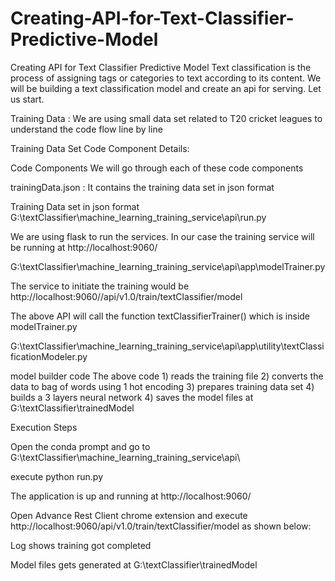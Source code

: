 # Creating-API-for-Text-Classifier-Predictive-Model
Creating API for Text Classifier Predictive Model
Text classification is the process of assigning tags or categories to text according to its content. We will be building a text classification model and create an api for serving. Let us start.

Training Data : We are using small data set related to T20 cricket leagues to understand the code flow line by line


Training Data Set
Code Component Details:


Code Components
We will go through each of these code components

trainingData.json : It contains the training data set in json format


Training Data set in json format
G:\textClassifier\machine_learning_training_service\api\run.py


We are using flask to run the services. In our case the training service will be running at http://localhost:9060/

G:\textClassifier\machine_learning_training_service\api\app\modelTrainer.py


The service to initiate the training would be http://localhost:9060//api/v1.0/train/textClassifier/model

The above API will call the function textClassifierTrainer() which is inside modelTrainer.py

G:\textClassifier\machine_learning_training_service\api\app\utility\textClassificationModeler.py


model builder code
The above code 1) reads the training file 2) converts the data to bag of words using 1 hot encoding 3) prepares training data set 4) builds a 3 layers neural network 4) saves the model files at G:\textClassifier\trainedModel

Execution Steps

Open the conda prompt and go to G:\textClassifier\machine_learning_training_service\api\


execute python run.py


The application is up and running at http://localhost:9060/

Open Advance Rest Client chrome extension and execute http://localhost:9060/api/v1.0/train/textClassifier/model as shown below:


Log shows training got completed


Model files gets generated at G:\textClassifier\trainedModel

